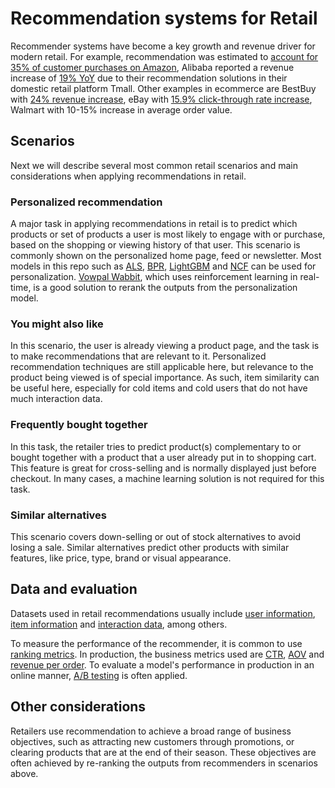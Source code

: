 <!--
Copyright (c) Recommenders contributors.
Licensed under the MIT License.
-->

# Recommendation systems for Retail

Recommender systems have become a key growth and revenue driver for modern retail. For example, recommendation was estimated to [account for 35% of customer purchases on Amazon](https://www.mckinsey.com/industries/retail/our-insights/how-retailers-can-keep-up-with-consumers#), Alibaba reported a revenue increase of [19% YoY](https://emerj.com/artificial-intelligence-at-alibaba/) due to their recommendation solutions in their domestic retail platform Tmall. Other examples in ecommerce are BestBuy with [24% revenue increase](https://www.cnbc.com/2016/08/23/best-buys-surge-in-online-sales-shows-it-wont-be-toppled-by-amazon.html), eBay with [15.9% click-through rate increase](https://innovation.ebayinc.com/tech/engineering/beyond-words-how-multimodal-embeddings-elevate-ebays-product-recommendations/), Walmart with 10-15% increase in average order value. 


## Scenarios

Next we will describe several most common retail scenarios and main considerations when applying recommendations in retail.

### Personalized recommendation

A major task in applying recommendations in retail is to predict which products or set of products a user is most likely to engage with or purchase, based on the shopping or viewing history of that user. This scenario is commonly shown on the personalized home page, feed or newsletter. Most models in this repo such as [ALS](../../examples/00_quick_start/als_movielens.ipynb), [BPR](../../examples/02_model_collaborative_filtering/cornac_bpr_deep_dive.ipynb), [LightGBM](../../examples/00_quick_start/lightgbm_tinycriteo.ipynb) and [NCF](../../examples/00_quick_start/ncf_movielens.ipynb) can be used for personalization. [Vowpal Wabbit](../../examples/02_model_content_based_filtering/vowpal_wabbit_deep_dive.ipynb), which uses reinforcement learning in real-time, is a good solution to rerank the outputs from the personalization model.

### You might also like

In this scenario, the user is already viewing a product page, and the task is to make recommendations that are relevant to it.  Personalized recommendation techniques are still applicable here, but relevance to the product being viewed is of special importance.  As such, item similarity can be useful here, especially for cold items and cold users that do not have much interaction data.

### Frequently bought together

In this task, the retailer tries to predict product(s) complementary to or bought together with a  product that a user already put in to shopping cart. This feature is great for cross-selling and is normally displayed just before checkout.  In many cases, a machine learning solution is not required for this task.

### Similar alternatives

This scenario covers down-selling or out of stock alternatives to avoid losing a sale. Similar alternatives predict other products with similar features, like price, type, brand or visual appearance.

## Data and evaluation

Datasets used in retail recommendations usually include [user information](../../GLOSSARY.md), [item information](../../GLOSSARY.md) and [interaction data](../../GLOSSARY.md), among others.

To measure the performance of the recommender, it is common to use [ranking metrics](../../GLOSSARY.md). In production, the business metrics used are [CTR](../../GLOSSARY.md), [AOV](../../GLOSSARY.md) and [revenue per order](../../GLOSSARY.md). To evaluate a model's performance in production in an online manner, [A/B testing](../../GLOSSARY.md) is often applied.

## Other considerations

Retailers use recommendation to achieve a broad range of business objectives, such as attracting new customers through promotions, or clearing products that are at the end of their season. These objectives are often achieved by re-ranking the outputs from recommenders in scenarios above. 




